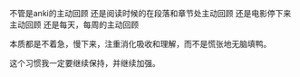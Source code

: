 不管是anki的主动回顾
还是阅读时候的在段落和章节处主动回顾
还是电影停下来主动回顾
还是每天，每周的主动回顾

本质都是不着急，慢下来，注重消化吸收和理解，而不是慌张地无脑填鸭。

这个习惯我一定要继续保持，并继续加强。